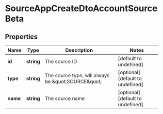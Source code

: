 # SourceAppCreateDtoAccountSourceBeta

## Properties

Name | Type | Description | Notes
------------ | ------------- | ------------- | -------------
**id** | **string** | The source ID | [default to undefined]
**type** | **string** | The source type, will always be \&quot;SOURCE\&quot; | [optional] [default to undefined]
**name** | **string** | The source name | [optional] [default to undefined]


